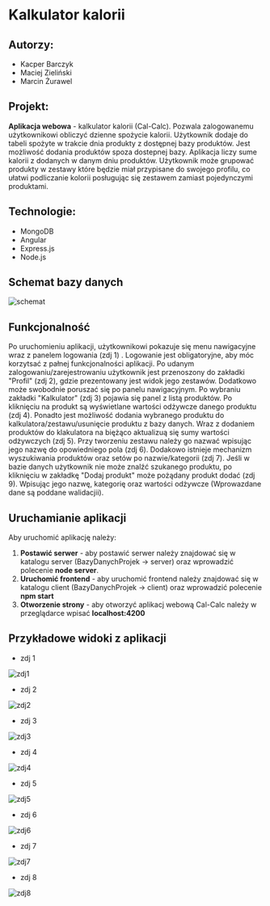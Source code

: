 # Kalkulator kalorii

## Autorzy: 
* Kacper Barczyk 
* Maciej Zieliński 
* Marcin Żurawel 

## Projekt: 
**Aplikacja webowa** - kalkulator kalorii (Cal-Calc). Pozwala zalogowanemu użytkownikowi obliczyć dzienne spożycie kalorii. Użytkownik dodaje do tabeli spożyte w trakcie dnia produkty z dostępnej bazy produktów. Jest możliwość dodania produktów spoza dostepnej bazy. Aplikacja liczy sume kalorii z dodanych w danym dniu produktów. Użytkownik może grupować produkty w zestawy które będzie miał przypisane do swojego profilu, co ułatwi podliczanie kolorii posługując się zestawem zamiast pojedynczymi produktami.

## Technologie: 
* MongoDB
* Angular
* Express.js
* Node.js

## Schemat bazy danych
![schemat](https://user-images.githubusercontent.com/72752781/121600266-7ede0b00-ca44-11eb-9472-112032ee4628.png)

## Funkcjonalność
Po uruchomieniu aplikacji, użytkownikowi pokazuje się menu nawigacyjne wraz z panelem logowania (zdj 1) . Logowanie jest obligatoryjne, aby móc korzytsać z pałnej funkcjonalności aplikacji. Po udanym zalogowaniu/zarejestrowaniu użytkownik jest przenoszony do zakładki "Profil" (zdj 2), gdzie prezentowany jest widok jego zestawów. Dodatkowo może swobodnie poruszać się po panelu nawigacyjnym. Po wybraniu zakładki "Kalkulator" (zdj 3) pojawia się panel z listą produktów. Po kliknięciu na produkt są wyświetlane wartości odżywcze danego produktu (zdj 4). Ponadto jest możliwość dodania wybranego produktu do kalkulatora/zestawu/usunięcie produktu z bazy danych. Wraz z dodaniem produktów do klakulatora na biężąco aktualizuą się sumy wartości odżywczych (zdj 5). Przy tworzeniu zestawu należy go nazwać wpisując jego nazwę do opowiedniego pola (zdj 6). Dodakowo istnieje mechanizm wyszukiwania produktów oraz setów po nazwie/kategorii (zdj 7). Jeśli w bazie danych użytkownik nie może znalźć szukanego produktu, po kliknięciu w zakładkę "Dodaj produkt" może pożądany produkt dodać (zdj 9). Wpisując jego nazwę, kategorię oraz wartości odżywcze (Wprowazdane dane są poddane walidacjii).

## Uruchamianie aplikacji
Aby uruchomić aplikację należy:
1) **Postawić serwer** - aby postawić serwer należy znajdować się w katalogu server (BazyDanychProjek -> server) oraz wprowadzić polecenie **node server**.
2) **Uruchomić frontend** - aby uruchomić frontend należy znajdować się w katalogu client (BazyDanychProjek -> client) oraz wprowadzić polecenie **npm start**
3) **Otworzenie strony** - aby otworzyć aplikacj webową Cal-Calc należy w przeglądarce wpisać **localhost:4200**

## Przykładowe widoki z aplikacji
- zdj 1

![zdj1](https://user-images.githubusercontent.com/72752781/122038676-26a56100-cdd6-11eb-9792-83f287995efe.PNG)

- zdj 2

![zdj2](https://user-images.githubusercontent.com/72752781/122038744-39b83100-cdd6-11eb-9caa-631e5d2d8b77.PNG)

- zdj 3

![zdj3](https://user-images.githubusercontent.com/72752781/122038838-4e94c480-cdd6-11eb-8e03-16755226c3ea.PNG)

- zdj 4

![zdj4](https://user-images.githubusercontent.com/72752781/122038855-548aa580-cdd6-11eb-8bde-c564ddb969dd.PNG)

- zdj 5

![zdj5](https://user-images.githubusercontent.com/72752781/122038870-59e7f000-cdd6-11eb-9a3b-863c47d06caa.PNG)

- zdj 6

![zdj6](https://user-images.githubusercontent.com/72752781/122038897-5f453a80-cdd6-11eb-9bb4-44ec6a8ce34f.PNG)

- zdj 7

![zdj7](https://user-images.githubusercontent.com/72752781/122038916-64a28500-cdd6-11eb-8d8b-1b7e3547ae40.PNG)

- zdj 8

![zdj8](https://user-images.githubusercontent.com/72752781/122038924-69ffcf80-cdd6-11eb-93a6-e8b33cdcd220.PNG)

